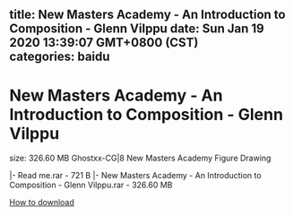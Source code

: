 
title: New Masters Academy - An Introduction to Composition - Glenn Vilppu
date: Sun Jan 19 2020 13:39:07 GMT+0800 (CST)    
categories: baidu
---

# New Masters Academy - An Introduction to Composition - Glenn Vilppu
size: 326.60 MB
 Ghostxx-CG|8 New Masters Academy Figure Drawing
 
|- Read me.rar - 721 B
|- New Masters Academy - An Introduction to Composition - Glenn Vilppu.rar - 326.60 MB

[How to download](https://bpcam.bemobtrk.com/go/2ceec3aa-1ca2-46d6-b9ff-aaa5c184517c?jno=5062)